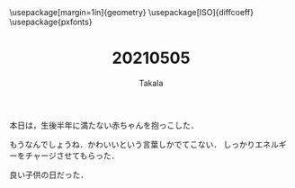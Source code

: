 ﻿---
title: 20210505
yesterday: 20210504
tomorrow: 20210506
days: 495
author: Takala
header-includes:
  - \usepackage[margin=1in]{geometry}
  - \usepackage[ISO]{diffcoeff}
  - \usepackage{pxfonts}
---


本日は，生後半年に満たない赤ちゃんを抱っこした．


もうなんでしょうね．かわいいという言葉しかでてこない．
しっかりエネルギーをチャージさせてもらった．



良い子供の日だった．


